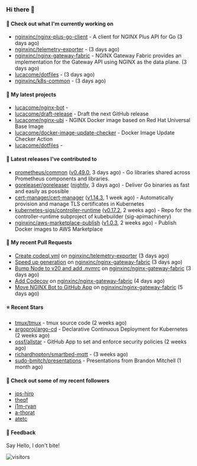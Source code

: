 ### Hi there 👋

#### 👷 Check out what I'm currently working on

- [nginxinc/nginx-plus-go-client](https://github.com/nginxinc/nginx-plus-go-client) - A client for NGINX Plus API for Go (3 days ago)
- [nginxinc/telemetry-exporter](https://github.com/nginxinc/telemetry-exporter) -  (3 days ago)
- [nginxinc/nginx-gateway-fabric](https://github.com/nginxinc/nginx-gateway-fabric) - NGINX Gateway Fabric provides an implementation for the Gateway API using NGINX as the data plane. (3 days ago)
- [lucacome/dotfiles](https://github.com/lucacome/dotfiles) -  (3 days ago)
- [nginxinc/k8s-common](https://github.com/nginxinc/k8s-common) -  (3 days ago)

#### 🌱 My latest projects

- [lucacome/nginx-bot](https://github.com/lucacome/nginx-bot) - 
- [lucacome/draft-release](https://github.com/lucacome/draft-release) - Draft the next GitHub release
- [lucacome/nginx-ubi](https://github.com/lucacome/nginx-ubi) - NGINX Docker image based on Red Hat Universal Base Image
- [lucacome/docker-image-update-checker](https://github.com/lucacome/docker-image-update-checker) - Docker Image Update Checker Action
- [lucacome/dotfiles](https://github.com/lucacome/dotfiles) - 

#### 🔭 Latest releases I've contributed to

- [prometheus/common](https://github.com/prometheus/common) ([v0.49.0](https://github.com/prometheus/common/releases/tag/v0.49.0), 3 days ago) - Go libraries shared across Prometheus components and libraries.
- [goreleaser/goreleaser](https://github.com/goreleaser/goreleaser) ([nightly](https://github.com/goreleaser/goreleaser/releases/tag/nightly), 3 days ago) - Deliver Go binaries as fast and easily as possible
- [cert-manager/cert-manager](https://github.com/cert-manager/cert-manager) ([v1.14.3](https://github.com/cert-manager/cert-manager/releases/tag/v1.14.3), 1 week ago) - Automatically provision and manage TLS certificates in Kubernetes
- [kubernetes-sigs/controller-runtime](https://github.com/kubernetes-sigs/controller-runtime) ([v0.17.2](https://github.com/kubernetes-sigs/controller-runtime/releases/tag/v0.17.2), 2 weeks ago) - Repo for the controller-runtime subproject of kubebuilder (sig-apimachinery)
- [nginxinc/aws-marketplace-publish](https://github.com/nginxinc/aws-marketplace-publish) ([v1.0.3](https://github.com/nginxinc/aws-marketplace-publish/releases/tag/v1.0.3), 2 weeks ago) - Publish Docker images to AWS Marketplace

#### 🔨 My recent Pull Requests

- [Create codeql.yml](https://github.com/nginxinc/telemetry-exporter/pull/29) on [nginxinc/telemetry-exporter](https://github.com/nginxinc/telemetry-exporter) (3 days ago)
- [Speed up generation](https://github.com/nginxinc/nginx-gateway-fabric/pull/1628) on [nginxinc/nginx-gateway-fabric](https://github.com/nginxinc/nginx-gateway-fabric) (3 days ago)
- [Bump Node to v20 and add .nvmrc](https://github.com/nginxinc/nginx-gateway-fabric/pull/1627) on [nginxinc/nginx-gateway-fabric](https://github.com/nginxinc/nginx-gateway-fabric) (3 days ago)
- [Add Codecov](https://github.com/nginxinc/nginx-gateway-fabric/pull/1626) on [nginxinc/nginx-gateway-fabric](https://github.com/nginxinc/nginx-gateway-fabric) (4 days ago)
- [Move NGINX Bot to GitHub App](https://github.com/nginxinc/nginx-gateway-fabric/pull/1618) on [nginxinc/nginx-gateway-fabric](https://github.com/nginxinc/nginx-gateway-fabric) (5 days ago)

#### ⭐ Recent Stars

- [tmux/tmux](https://github.com/tmux/tmux) - tmux source code (2 weeks ago)
- [argoproj/argo-cd](https://github.com/argoproj/argo-cd) - Declarative Continuous Deployment for Kubernetes (2 weeks ago)
- [ossf/allstar](https://github.com/ossf/allstar) - GitHub App to set and enforce security policies (2 weeks ago)
- [richardhopton/smartbed-mqtt](https://github.com/richardhopton/smartbed-mqtt) -  (3 weeks ago)
- [sudo-bmitch/presentations](https://github.com/sudo-bmitch/presentations) - Presentations from Brandon Mitchell (1 month ago)

#### 👯 Check out some of my recent followers

- [jps-hiro](https://github.com/jps-hiro)
- [theqf](https://github.com/theqf)
- [j1m-ryan](https://github.com/j1m-ryan)
- [a-thorat](https://github.com/a-thorat)
- [atetc](https://github.com/atetc)

#### 💬 Feedback

Say Hello, I don't bite!

![visitors](https://visitor-badge.laobi.icu/badge?page_id=lucacome.visitor-badge)
#
